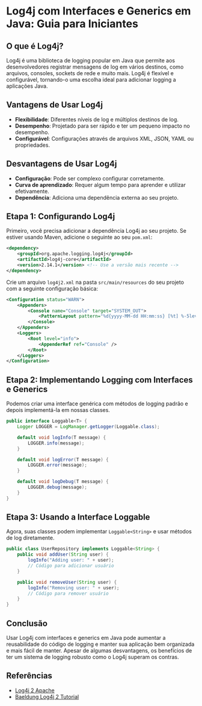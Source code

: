 
# Log4j com Interfaces e Generics em Java: Guia para Iniciantes

## O que é Log4j?

Log4j é uma biblioteca de logging popular em Java que permite aos desenvolvedores registrar mensagens de log em vários destinos, como arquivos, consoles, sockets de rede e muito mais. Log4j é flexível e configurável, tornando-o uma escolha ideal para adicionar logging a aplicações Java.

## Vantagens de Usar Log4j

- **Flexibilidade**: Diferentes níveis de log e múltiplos destinos de log.
- **Desempenho**: Projetado para ser rápido e ter um pequeno impacto no desempenho.
- **Configurável**: Configurações através de arquivos XML, JSON, YAML ou propriedades.

## Desvantagens de Usar Log4j

- **Configuração**: Pode ser complexo configurar corretamente.
- **Curva de aprendizado**: Requer algum tempo para aprender e utilizar efetivamente.
- **Dependência**: Adiciona uma dependência externa ao seu projeto.

## Etapa 1: Configurando Log4j

Primeiro, você precisa adicionar a dependência Log4j ao seu projeto. Se estiver usando Maven, adicione o seguinte ao seu `pom.xml`:

```xml
<dependency>
    <groupId>org.apache.logging.log4j</groupId>
    <artifactId>log4j-core</artifactId>
    <version>2.14.1</version> <!-- Use a versão mais recente -->
</dependency>
```

Crie um arquivo `log4j2.xml` na pasta `src/main/resources` do seu projeto com a seguinte configuração básica:

```xml
<Configuration status="WARN">
    <Appenders>
        <Console name="Console" target="SYSTEM_OUT">
            <PatternLayout pattern="%d{yyyy-MM-dd HH:mm:ss} [%t] %-5level %logger{36} - %msg%n" />
        </Console>
    </Appenders>
    <Loggers>
        <Root level="info">
            <AppenderRef ref="Console" />
        </Root>
    </Loggers>
</Configuration>
```

## Etapa 2: Implementando Logging com Interfaces e Generics

Podemos criar uma interface genérica com métodos de logging padrão e depois implementá-la em nossas classes.

```java
public interface Loggable<T> {
    Logger LOGGER = LogManager.getLogger(Loggable.class);

    default void logInfo(T message) {
        LOGGER.info(message);
    }

    default void logError(T message) {
        LOGGER.error(message);
    }

    default void logDebug(T message) {
        LOGGER.debug(message);
    }
}
```

## Etapa 3: Usando a Interface Loggable

Agora, suas classes podem implementar `Loggable<String>` e usar métodos de log diretamente.

```java
public class UserRepository implements Loggable<String> {
    public void addUser(String user) {
        logInfo("Adding user: " + user);
        // Código para adicionar usuário
    }

    public void removeUser(String user) {
        logInfo("Removing user: " + user);
        // Código para remover usuário
    }
}
```

## Conclusão

Usar Log4j com interfaces e generics em Java pode aumentar a reusabilidade do código de logging e manter sua aplicação bem organizada e mais fácil de manter. Apesar de algumas desvantagens, os benefícios de ter um sistema de logging robusto como o Log4j superam os contras.

## Referências

- [Log4j 2 Apache](https://logging.apache.org/log4j/2.x/)
- [Baeldung Log4j 2 Tutorial](https://www.baeldung.com/log4j2)
